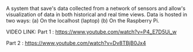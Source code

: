 A system that save's data collected	from a network of sensors and allow's	visualization	of data	in both historical and real time views. Data is hosted in two	ways:
(a)	On the localhost (laptop)
(b)	On the Raspberry Pi.

VIDEO LINK:
Part 1 : https://www.youtube.com/watch?v=P4_E7D5Ui_w

Part 2 : https://www.youtube.com/watch?v=Dv8TBjB0Jx4
